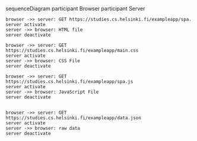 sequenceDiagram
	participant Browser
	participant Server


    browser ->> server: GET https://studies.cs.helsinki.fi/exampleapp/spa.
	server activate
	server ->> browser: HTML file
    server deactivate
    
    browser ->> server: GET  https://studies.cs.helsinki.fi/exampleapp/main.css
	server activate
	server ->> browser: CSS File
    server deactivate
    
    browser ->> server: GET https://studies.cs.helsinki.fi/exampleapp/spa.js
	server activate
	server ->> browser: JavaScript File
    server deactivate
    

    browser ->> server: GET https://studies.cs.helsinki.fi/exampleapp/data.json
	server activate
	server ->> browser: raw data
    server deactivate